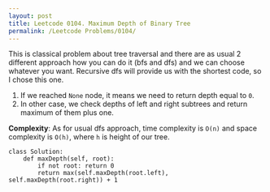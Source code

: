 ```yaml
---
layout: post
title: Leetcode 0104. Maximum Depth of Binary Tree
permalink: /Leetcode Problems/0104/
---
```


This is classical problem about tree traversal and there are as usual 2 different approach how you can do it (bfs and dfs) and we can choose whatever you want. Recursive dfs will provide us with the shortest code, so I chose this one.

1. If we reached `None` node, it means we need to return depth equal to `0`.
2. In other case, we check depths of left and right subtrees and return maximum of them plus one.


**Complexity**: As for usual dfs approach, time complexity is `O(n)` and space complexity is `O(h)`, where `h` is height of our tree.

```
class Solution:
    def maxDepth(self, root):
        if not root: return 0
        return max(self.maxDepth(root.left), self.maxDepth(root.right)) + 1
```